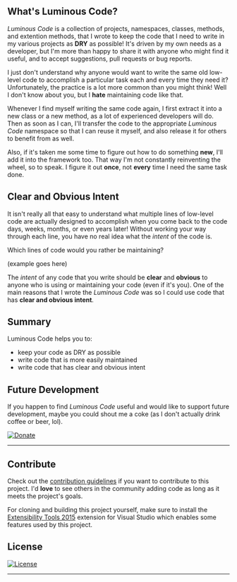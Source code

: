 ## What's Luminous Code?

*Luminous Code* is a collection of projects, namespaces, classes, methods, and extention methods,
that I wrote to keep the code that I need to write in my various projects as **DRY** as possible! 
It's driven by my own needs as a developer,
but I'm more than happy to share it with anyone who might find it useful,
and to accept suggestions, pull requests or bug reports.

I just don't understand why anyone would want to write the same old low-level code to accomplish a particular task each
and every time they need it?
Unfortunately, the practice is a lot more common than you might think!
Well I don't know about you, but I **hate** maintaining code like that.

Whenever I find myself writing the same code again, I first extract it into a new class or a new method,
as a lot of experienced developers will do.
Then as soon as I can, I'll transfer the code to the appropriate *Luminous Code* namespace so that I can reuse it myself,
and also release it for others to benefit from as well.

Also, if it's taken me some time to figure out how to do something **new**, I'll add it into the framework too.
That way I'm not constantly reinventing the wheel, so to speak. I figure it out **once**, not **every**
time I need the same task done.

## Clear and Obvious Intent

It isn't really all that easy to understand what multiple lines of low-level code are actually
designed to accomplish when you come back to the code days, weeks, months, or even years later!
Without working your way through each line, you have no real idea what the *intent* of the code is.

Which lines of code would you rather be maintaining?

<example>(example goes here)</example>

The *intent* of any code that you write should be **clear** and **obvious** to anyone who is using or maintaining
your code (even if it's you). 
One of the main reasons that I wrote the *Luminous Code* was so I could use code that has **clear and obvious intent**.

## Summary

Luminous Code helps you to:

* keep your code as DRY as possible
* write code that is more easily maintained
* write code that has clear and obvious intent

## Future Development

If you happen to find *Luminous Code* useful and would like to support future development,
maybe you could shout me a coke (as I don't actually drink coffee or beer, lol).

[![Donate][donate-img-au]][paypal-me]

---

## Contribute

Check out the [contribution guidelines][contribute-url]
if you want to contribute to this project. I'd **love** to see others in the community adding
code as long as it meets the project's goals.

For cloning and building this project yourself, make sure to install the
[Extensibility Tools 2015][extensibility-tools-url]
extension for Visual Studio which enables some features used by this project.

## License

[![License][license-img]][license-url]

---

[donate-img-au]: https://www.paypalobjects.com/en_AU/i/btn/btn_donateCC_LG.gif
[paypal-me]: https://www.paypal.me/yannduran/5
[contribute-url]: https://github.com/luminous-software/luminous-code/blob/master/.github/CONTRIBUTING.md
[extensibility-tools-url]: https://visualstudiogallery.msdn.microsoft.com/ab39a092-1343-46e2-b0f1-6a3f91155aa6
[license-img]: https://img.shields.io/:license-mit-blue.svg?style=flat-square
[license-url]: https://yannduran.mit-license.org